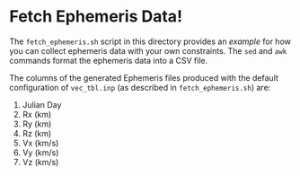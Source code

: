 # Fetch Ephemeris Data!

The `fetch_ephemeris.sh` script in this directory
provides an _example_ for how you can collect 
ephemeris data with your own constraints.
The `sed` and `awk` commands format the 
ephemeris data into a CSV file.  

The columns of the generated Ephemeris files
produced with the default configuration of 
`vec_tbl.inp` (as described in `fetch_ephemeris.sh`)
are:

1. Julian Day
2. Rx (km)
3. Ry (km)
4. Rz (km)
5. Vx (km/s)
6. Vy (km/s)
7. Vz (km/s)

